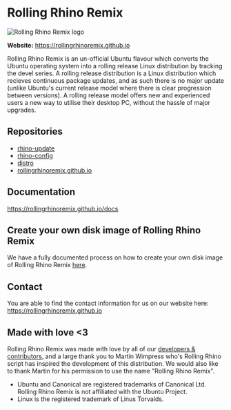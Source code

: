 # Rolling Rhino Remix

![Rolling Rhino Remix logo](https://rollingrhinoremix.github.io/assets/images/favicon.png)

**Website:** https://rollingrhinoremix.github.io

Rolling Rhino Remix is an un-official Ubuntu flavour which converts the Ubuntu operating system into a rolling release Linux distribution by tracking the devel series. A rolling release distribution is a Linux distribution which recieves continuous package updates, and as such there is no major update (unlike Ubuntu's current release model where there is clear progression between versions). A rolling release model offers new and experienced users a new way to utilise their desktop PC, without the hassle of major upgrades.

## Repositories

- [rhino-update](https://github.com/rollingrhinoremix/rhino-update)
- [rhino-config](https://github.com/rollingrhinoremix/rhino-config)
- [distro](https://github.com/rollingrhinoremix/distro)
- [rollingrhinoremix.github.io](https://github.com/rollingrhinoremix/rollingrhinoremix.github.io)

## Documentation

https://rollingrhinoremix.github.io/docs

## Create your own disk image of Rolling Rhino Remix

We have a fully documented process on how to create your own disk image of Rolling Rhino Remix [here](https://rollingrhinoremix.github.io/docs-create).

## Contact

You are able to find the contact information for us on our website here: https://rollingrhinoremix.github.io

## Made with love <3

Rolling Rhino Remix was made with love by all of our [developers & contributors](https://rollingrhinoremix.github.io/contributors.txt), and a large thank you to Martin Wimpress who's Rolling Rhino script has inspired the development of this distribution. We would also like to thank Martin for his permission to use the name "Rolling Rhino Remix".

- Ubuntu and Canonical are registered trademarks of Canonical Ltd. Rolling Rhino Remix is not affiliated with the Ubuntu Project.
- Linux is the registered trademark of Linus Torvalds.

